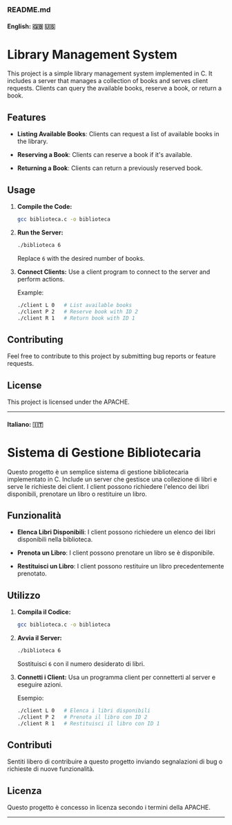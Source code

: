 ### README.md

#### English: 🇬🇧 🇺🇸

# Library Management System

This project is a simple library management system implemented in C. It includes a server that manages a collection of books and serves client requests. Clients can query the available books, reserve a book, or return a book.

## Features

- **Listing Available Books**: Clients can request a list of available books in the library.
  
- **Reserving a Book**: Clients can reserve a book if it's available.

- **Returning a Book**: Clients can return a previously reserved book.

## Usage

1. **Compile the Code:**
   ```bash
   gcc biblioteca.c -o biblioteca
   ```

2. **Run the Server:**
   ```bash
   ./biblioteca 6
   ```
   Replace `6` with the desired number of books.

3. **Connect Clients:**
   Use a client program to connect to the server and perform actions.

   Example:
   ```bash
   ./client L 0   # List available books
   ./client P 2   # Reserve book with ID 2
   ./client R 1   # Return book with ID 1
   ```

## Contributing

Feel free to contribute to this project by submitting bug reports or feature requests.

## License

This project is licensed under the APACHE.

---

#### Italiano: 🇮🇹

# Sistema di Gestione Bibliotecaria

Questo progetto è un semplice sistema di gestione bibliotecaria implementato in C. Include un server che gestisce una collezione di libri e serve le richieste dei client. I client possono richiedere l'elenco dei libri disponibili, prenotare un libro o restituire un libro.

## Funzionalità

- **Elenca Libri Disponibili**: I client possono richiedere un elenco dei libri disponibili nella biblioteca.
  
- **Prenota un Libro**: I client possono prenotare un libro se è disponibile.

- **Restituisci un Libro**: I client possono restituire un libro precedentemente prenotato.

## Utilizzo

1. **Compila il Codice:**
   ```bash
   gcc biblioteca.c -o biblioteca
   ```

2. **Avvia il Server:**
   ```bash
   ./biblioteca 6
   ```
   Sostituisci `6` con il numero desiderato di libri.

3. **Connetti i Client:**
   Usa un programma client per connetterti al server e eseguire azioni.

   Esempio:
   ```bash
   ./client L 0   # Elenca i libri disponibili
   ./client P 2   # Prenota il libro con ID 2
   ./client R 1   # Restituisci il libro con ID 1
   ```

## Contributi

Sentiti libero di contribuire a questo progetto inviando segnalazioni di bug o richieste di nuove funzionalità.

## Licenza

Questo progetto è concesso in licenza secondo i termini della APACHE.

--- 
